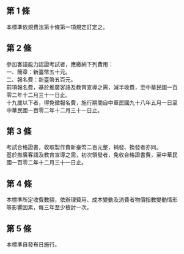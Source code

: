 第 1 條
-------
本標準依規費法第十條第一項規定訂定之。

第 2 條
-------
參加客語能力認證考試者，應繳納下列費用：  
一、簡章：新臺幣五十元。  
二、報名費：新臺幣五百元。  
前項報名費，基於推廣客語及教育宣導之需，減半收費，至中華民國一百  
零二年十二月三十一日止。  
十九歲以下者，得免徵報名費，施行期間自中華民國九十八年五月一日至  
中華民國一百零二年十二月三十一日止。

第 3 條
-------
考試合格證書，收取製作費新臺幣二百元整，補發、換發者亦同。  
基於推廣客語及教育宣導之需，初次領發者，免收合格證書費，至中華民  
國一百零二年十二月三十一日止。

第 4 條
-------
本標準所定收費數額，依辦理費用、成本變動及消費者物價指數變動情形  
等影響因素，每三年至少檢討一次。

第 5 條
-------
本標準自發布日施行。

